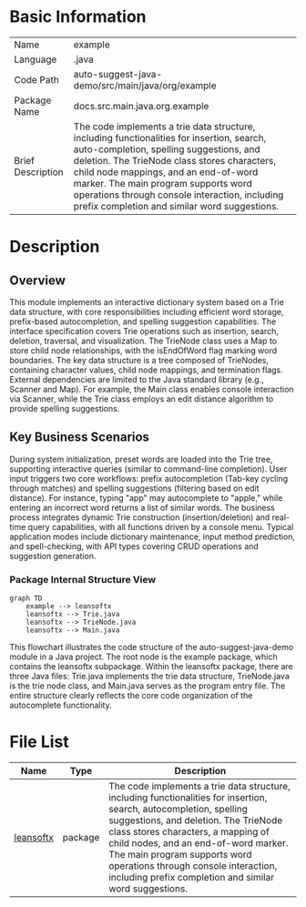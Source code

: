 # Basic Information

|      |      |
|------|------|
| Name | example |
| Language | .java |
| Code Path | auto-suggest-java-demo/src/main/java/org/example |
| Package Name | docs.src.main.java.org.example |
| Brief Description | The code implements a trie data structure, including functionalities for insertion, search, auto-completion, spelling suggestions, and deletion. The TrieNode class stores characters, child node mappings, and an end-of-word marker. The main program supports word operations through console interaction, including prefix completion and similar word suggestions. |

# Description

## Overview  
This module implements an interactive dictionary system based on a Trie data structure, with core responsibilities including efficient word storage, prefix-based autocompletion, and spelling suggestion capabilities. The interface specification covers Trie operations such as insertion, search, deletion, traversal, and visualization. The TrieNode class uses a Map to store child node relationships, with the isEndOfWord flag marking word boundaries. The key data structure is a tree composed of TrieNodes, containing character values, child node mappings, and termination flags. External dependencies are limited to the Java standard library (e.g., Scanner and Map). For example, the Main class enables console interaction via Scanner, while the Trie class employs an edit distance algorithm to provide spelling suggestions.  

## Key Business Scenarios  
During system initialization, preset words are loaded into the Trie tree, supporting interactive queries (similar to command-line completion). User input triggers two core workflows: prefix autocompletion (Tab-key cycling through matches) and spelling suggestions (filtering based on edit distance). For instance, typing "app" may autocomplete to "apple," while entering an incorrect word returns a list of similar words. The business process integrates dynamic Trie construction (insertion/deletion) and real-time query capabilities, with all functions driven by a console menu. Typical application modes include dictionary maintenance, input method prediction, and spell-checking, with API types covering CRUD operations and suggestion generation.


### Package Internal Structure View

```mermaid
graph TD
    example --> leansoftx
    leansoftx --> Trie.java
    leansoftx --> TrieNode.java
    leansoftx --> Main.java
```

This flowchart illustrates the code structure of the auto-suggest-java-demo module in a Java project. The root node is the example package, which contains the leansoftx subpackage. Within the leansoftx package, there are three Java files: Trie.java implements the trie data structure, TrieNode.java is the trie node class, and Main.java serves as the program entry file. The entire structure clearly reflects the core code organization of the autocomplete functionality.

# File List

| Name   | Type  | Description |
|-------|------|-------------|
| [leansoftx](leansoftx/_module.md) | package | The code implements a trie data structure, including functionalities for insertion, search, autocompletion, spelling suggestions, and deletion. The TrieNode class stores characters, a mapping of child nodes, and an end-of-word marker. The main program supports word operations through console interaction, including prefix completion and similar word suggestions. |


